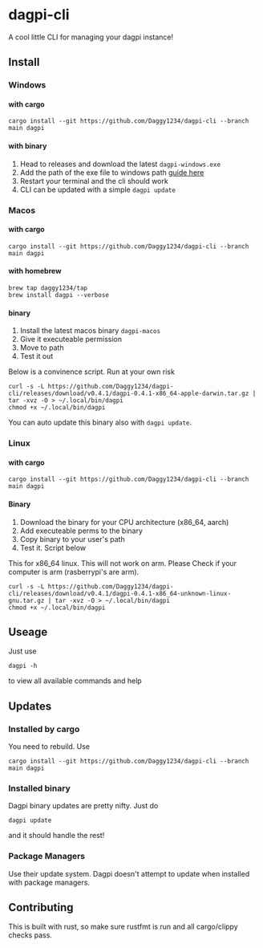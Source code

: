 # dagpi-cli

A cool little CLI for managing your dagpi instance!

## Install

### Windows

#### with cargo

```shell
cargo install --git https://github.com/Daggy1234/dagpi-cli --branch main dagpi
```

#### with binary

1) Head to releases and download the latest `dagpi-windows.exe`
2) Add the path of the exe file to windows path [guide here](https://www.mathworks.com/matlabcentral/answers/94933-how-do-i-edit-my-system-path-in-windows)
3) Restart your terminal and the cli should work
4) CLI can be updated with a simple `dagpi update`

### Macos

#### with cargo

```shell
cargo install --git https://github.com/Daggy1234/dagpi-cli --branch main dagpi
```

#### with homebrew

```shell
brew tap daggy1234/tap
brew install dagpi --verbose
```

#### binary

1) Install the latest macos binary `dagpi-macos`
2) Give it executeable permission 
3) Move to path
4) Test it out

Below is a convinence script. Run at your own risk

```shell
curl -s -L https://github.com/Daggy1234/dagpi-cli/releases/download/v0.4.1/dagpi-0.4.1-x86_64-apple-darwin.tar.gz | tar -xvz -O > ~/.local/bin/dagpi
chmod +x ~/.local/bin/dagpi
```

You can auto update this binary also with `dagpi update`.

### Linux

#### with cargo

```shell
cargo install --git https://github.com/Daggy1234/dagpi-cli --branch main dagpi
```

#### Binary

1) Download the binary for your CPU architecture (x86_64, aarch)
2) Add executeable perms to the binary
3) Copy binary to your user's path
4) Test it. Script below

This for x86_64 linux. This will not work on arm. Please Check if your computer is arm (rasberrypi's are arm).

```shell
curl -s -L https://github.com/Daggy1234/dagpi-cli/releases/download/v0.4.1/dagpi-0.4.1-x86_64-unknown-linux-gnu.tar.gz | tar -xvz -O > ~/.local/bin/dagpi
chmod +x ~/.local/bin/dagpi
```

## Useage

Just use 
```shell
dagpi -h
```

to view all available commands and help

## Updates

### Installed by cargo

You need to rebuild. Use 

```shell
cargo install --git https://github.com/Daggy1234/dagpi-cli --branch main dagpi
```

### Installed binary

Dagpi binary updates are pretty nifty.  Just do 
```cargo
dagpi update
```
and it should handle the rest!

### Package Managers

Use their update system. Dagpi doesn't attempt to update when installed with package managers.

## Contributing

This is built with rust, so make sure rustfmt is run and all cargo/clippy checks pass.


